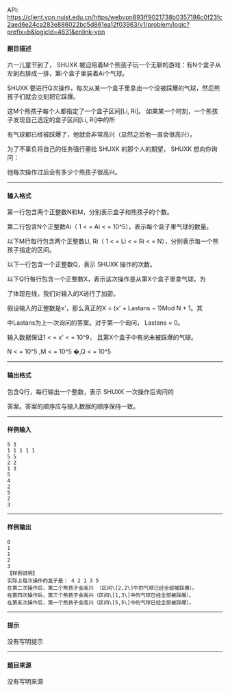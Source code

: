 API: https://client.vpn.nuist.edu.cn/https/webvpn893ff9021738b0357186c0f23fc2aed6e24ca283e886022bc5d861ea12f03963/v1/problem/logic?prefix=b&logicId=4631&enlink-vpn

#### 题目描述

六一儿童节到了， SHUXK 被迫陪着M个熊孩子玩一个无聊的游戏：有N个盒子从左到右排成一排，第i个盒子里装着Ai个气球。

SHUXK 要进行Q次操作，每次从某一个盒子里拿出一个没被踩爆的气球，然后熊孩子们就会立刻把它踩爆。

这M个熊孩子每个人都指定了一个盒子区间\[Li, Ri\]。 如果某一个时刻，一个熊孩子发现自己选定的盒子区间\[Li, Ri\]中的所

有气球都已经被踩爆了，他就会非常高兴（显然之后他一直会很高兴）。

为了不辜负将自己的任务强行塞给 SHUXK 的那个人的期望， SHUXK 想向你询问： 

他每次操作过后会有多少个熊孩子很高兴。

---

#### 输入格式

第一行包含两个正整数N和M，分别表示盒子和熊孩子的个数。

第二行包含N个正整数Ai（ 1 < = Ai < = 10^5），表示每个盒子里气球的数量。

以下M行每行包含两个正整数Li, Ri（ 1 < = Li < = Ri < = N），分别表示每一个熊孩子指定的区间。

以下一行包含一个正整数Q，表示 SHUXK 操作的次数。

以下Q行每行包含一个正整数X，表示这次操作是从第X个盒子里拿气球。为

了体现在线，我们对输入的X进行了加密。

假设输入的正整数是x'，那么真正的X = (x' + Lastans − 1)Mod N + 1。其

中Lastans为上一次询问的答案。对于第一个询问， Lastans = 0。

输入数据保证1 < = x' < = 10^9， 且第X个盒子中有尚未被踩爆的气球。

N < = 10^5 ,M < = 10^5 �,Q < = 10^5

---

#### 输出格式

包含Q行，每行输出一个整数，表示 SHUXK 一次操作后询问的

答案。答案的顺序应与输入数据的顺序保持一致。

---

#### 样例输入
```
5 3
1 1 1 1 1
5 5
2 2
1 3
5 
4 
2 
5 
2 
3
```

---

#### 样例输出
```
0 
1 
1 
2 
3
【样例说明】
实际上每次操作的盒子是： 4 2 1 3 5
在第二次操作后，第二个熊孩子会高兴 （区间\[2,2\]中的气球已经全部被踩爆）。
在第四次操作后，第三个熊孩子会高兴（区间\[1,3\]中的气球已经全部被踩爆）。
在第五次操作后，第一个熊孩子会高兴（区间\[5,5\]中的气球已经全部被踩爆）。
```

---

#### 提示

没有写明提示

---

#### 题目来源

没有写明来源
